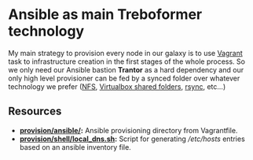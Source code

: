 # Ansible as main Treboformer technology

My main strategy to provision every node in our galaxy is
to use [Vagrant](https://www.vagrantup.com) task to infrastructure
creation in the first stages of the whole process.
So we only need our Ansible bastion **Trantor** as a hard dependency and
our only high level provisioner can be fed by a synced folder over
whatever technology we prefer ([NFS](https://developer.hashicorp.com/vagrant/docs/synced-folders/nfs), [Virtualbox shared folders](https://developer.hashicorp.com/vagrant/docs/synced-folders/virtualbox), [rsync](https://developer.hashicorp.com/vagrant/docs/synced-folders/rsync), etc...)

## Resources
* **[provision/ansible/](.):** Ansible provisioning directory from Vagrantfile.
* **[provision/shell/local_dns.sh](../shell/local_dns.sh):** Script for generating */etc/hosts* entries based on an ansible inventory file.
